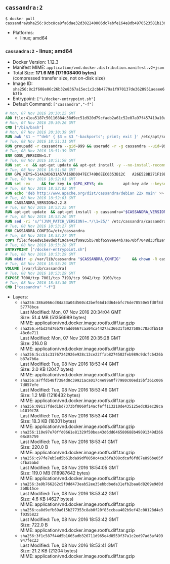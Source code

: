 ## `cassandra:2`

```console
$ docker pull cassandra@sha256:9cbc8ca8fa6dae32d302240006dc7abfe164e8db4970523581b1366a15cc5750
```

-	Platforms:
	-	linux; amd64

### `cassandra:2` - linux; amd64

-	Docker Version: 1.12.3
-	Manifest MIME: `application/vnd.docker.distribution.manifest.v2+json`
-	Total Size: **171.6 MB (171608400 bytes)**  
	(compressed transfer size, not on-disk size)
-	Image ID: `sha256:8c2f608e06c26b32e8367a15ec1c2cbb4779a1f970137de3628951aeaee6b3fb`
-	Entrypoint: `["\/docker-entrypoint.sh"]`
-	Default Command: `["cassandra","-f"]`

```dockerfile
# Mon, 07 Nov 2016 20:30:25 GMT
ADD file:41ea5187c50116884c38d9ec51d920d79cfaeb2a61c52e07a97f457419a10a4f in / 
# Mon, 07 Nov 2016 20:30:26 GMT
CMD ["/bin/bash"]
# Mon, 07 Nov 2016 20:30:39 GMT
RUN awk '$1 ~ "^deb" { $3 = $3 "-backports"; print; exit }' /etc/apt/sources.list > /etc/apt/sources.list.d/backports.list
# Tue, 08 Nov 2016 18:51:31 GMT
RUN groupadd -r cassandra --gid=999 && useradd -r -g cassandra --uid=999 cassandra
# Tue, 08 Nov 2016 18:51:39 GMT
ENV GOSU_VERSION=1.7
# Tue, 08 Nov 2016 18:51:58 GMT
RUN set -x 	&& apt-get update && apt-get install -y --no-install-recommends ca-certificates wget && rm -rf /var/lib/apt/lists/* 	&& wget -O /usr/local/bin/gosu "https://github.com/tianon/gosu/releases/download/$GOSU_VERSION/gosu-$(dpkg --print-architecture)" 	&& wget -O /usr/local/bin/gosu.asc "https://github.com/tianon/gosu/releases/download/$GOSU_VERSION/gosu-$(dpkg --print-architecture).asc" 	&& export GNUPGHOME="$(mktemp -d)" 	&& gpg --keyserver ha.pool.sks-keyservers.net --recv-keys B42F6819007F00F88E364FD4036A9C25BF357DD4 	&& gpg --batch --verify /usr/local/bin/gosu.asc /usr/local/bin/gosu 	&& rm -r "$GNUPGHOME" /usr/local/bin/gosu.asc 	&& chmod +x /usr/local/bin/gosu 	&& gosu nobody true 	&& apt-get purge -y --auto-remove ca-certificates wget
# Tue, 08 Nov 2016 18:51:58 GMT
ENV GPG_KEYS=514A2AD631A57A16DD0047EC749D6EEC0353B12C 	A26E528B271F19B9E5D8E19EA278B781FE4B2BDA
# Tue, 08 Nov 2016 18:52:01 GMT
RUN set -ex 	&& for key in $GPG_KEYS; do 		apt-key adv --keyserver ha.pool.sks-keyservers.net --recv-keys "$key"; 	done
# Tue, 08 Nov 2016 18:52:02 GMT
RUN echo 'deb http://www.apache.org/dist/cassandra/debian 22x main' >> /etc/apt/sources.list.d/cassandra.list
# Tue, 08 Nov 2016 18:52:03 GMT
ENV CASSANDRA_VERSION=2.2.8
# Tue, 08 Nov 2016 18:53:25 GMT
RUN apt-get update 	&& apt-get install -y cassandra="$CASSANDRA_VERSION" 	&& rm -rf /var/lib/apt/lists/*
# Tue, 08 Nov 2016 18:53:26 GMT
RUN sed -ri 's/^(JVM_PATCH_VERSION)=.*/\1=25/' /etc/cassandra/cassandra-env.sh
# Tue, 08 Nov 2016 18:53:27 GMT
ENV CASSANDRA_CONFIG=/etc/cassandra
# Tue, 08 Nov 2016 18:53:27 GMT
COPY file:fe6ed91be8debf19da443f09935b578bf6599e644b7a670bf7048d33fb2efa9e in /docker-entrypoint.sh 
# Tue, 08 Nov 2016 18:53:28 GMT
ENTRYPOINT ["/docker-entrypoint.sh"]
# Tue, 08 Nov 2016 18:53:29 GMT
RUN mkdir -p /var/lib/cassandra "$CASSANDRA_CONFIG" 	&& chown -R cassandra:cassandra /var/lib/cassandra "$CASSANDRA_CONFIG" 	&& chmod 777 /var/lib/cassandra "$CASSANDRA_CONFIG"
# Tue, 08 Nov 2016 18:53:29 GMT
VOLUME [/var/lib/cassandra]
# Tue, 08 Nov 2016 18:53:29 GMT
EXPOSE 7000/tcp 7001/tcp 7199/tcp 9042/tcp 9160/tcp
# Tue, 08 Nov 2016 18:53:30 GMT
CMD ["cassandra" "-f"]
```

-	Layers:
	-	`sha256:386a066cd84a33a04d560c42bef66d1dd64ebfc76de78550e5fd0f8d57778bca`  
		Last Modified: Mon, 07 Nov 2016 20:34:04 GMT  
		Size: 51.4 MB (51356989 bytes)  
		MIME: application/vnd.docker.image.rootfs.diff.tar.gzip
	-	`sha256:e4bd24d76b787add0667caa04ca4427ac36631f5927588c78adfb51048c6e711`  
		Last Modified: Mon, 07 Nov 2016 20:35:28 GMT  
		Size: 216.0 B  
		MIME: application/vnd.docker.image.rootfs.diff.tar.gzip
	-	`sha256:5ccb1c31767242926e928c13ce22ffab8274502feb989c9dcfc6426bb87a7b6a`  
		Last Modified: Tue, 08 Nov 2016 18:53:44 GMT  
		Size: 2.0 KB (2047 bytes)  
		MIME: application/vnd.docker.image.rootfs.diff.tar.gzip
	-	`sha256:a7ffd548f7384d0c39921aca017c4e99a0f77980c00ed15bf361c0067d057efe`  
		Last Modified: Tue, 08 Nov 2016 18:53:46 GMT  
		Size: 1.2 MB (1216432 bytes)  
		MIME: application/vnd.docker.image.rootfs.diff.tar.gzip
	-	`sha256:09117fded1bd7373bf0060f14acfeff113210de435125edc82ec28cab1819f78`  
		Last Modified: Tue, 08 Nov 2016 18:53:44 GMT  
		Size: 18.3 KB (18301 bytes)  
		MIME: application/vnd.docker.image.rootfs.diff.tar.gzip
	-	`sha256:110e97e70ffd0661e81329f50bea43d6dd646580688b49091349d26608c85759`  
		Last Modified: Tue, 08 Nov 2016 18:53:41 GMT  
		Size: 220.0 B  
		MIME: application/vnd.docker.image.rootfs.diff.tar.gzip
	-	`sha256:c97fe7eb5ed5b61bda99df0050c4ca36fa308cdcaf6fd67e896be05fcfba5abd`  
		Last Modified: Tue, 08 Nov 2016 18:54:05 GMT  
		Size: 119.0 MB (118987642 bytes)  
		MIME: application/vnd.docker.image.rootfs.diff.tar.gzip
	-	`sha256:3a9b766262c5f0dd473eab52ee35ebbdbeda31efb2baa8d8209e9d0d3b8b15ce`  
		Last Modified: Tue, 08 Nov 2016 18:53:42 GMT  
		Size: 4.6 KB (4627 bytes)  
		MIME: application/vnd.docker.image.rootfs.diff.tar.gzip
	-	`sha256:ca8d9efb69a615b277353c8ab0f20f85ccbaa402b9ef42c00128d4e3f0355822`  
		Last Modified: Tue, 08 Nov 2016 18:53:42 GMT  
		Size: 722.0 B  
		MIME: application/vnd.docker.image.rootfs.diff.tar.gzip
	-	`sha256:3f1c587f44d5b1665adb326711d965e4d8559f37a1c2ed97ad3af499947fec23`  
		Last Modified: Tue, 08 Nov 2016 18:53:41 GMT  
		Size: 21.2 KB (21204 bytes)  
		MIME: application/vnd.docker.image.rootfs.diff.tar.gzip
